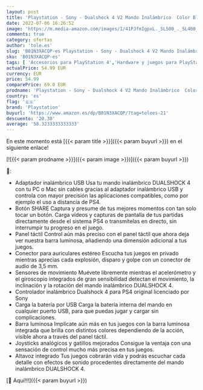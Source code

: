 ```yaml
---
layout: post
title: 'Playstation - Sony - Dualshock 4 V2 Mando Inalámbrico  Color Blanco  Glacier White  PS4 - Edición Exclusiva Amazon'
date: 2022-07-06 16:26:52
image: 'https://m.media-amazon.com/images/I/41PJfmIgpxL._SL500_._SL400_.jpg'
comments: true
category: ofertas
author: 'tole.es'
slug: 'B01N3XACQP-es Playstation - Sony - Dualshock 4 V2 Mando Inalámbrico...'
sku: 'B01N3XACQP-es'
tags: [ 'Accesorios para PlayStation 4','Hardware y juegos para PlayStation 4','Mandos para PlayStation 4','Mandos y controles para PlayStation 4','Videojuegos','playstation','ps4','🇪🇸', ]
actualPrice: 54.99 EUR
currency: EUR
price: 54.99
comparePrice: 69.0 EUR
prodname: 'Playstation - Sony - Dualshock 4 V2 Mando Inalámbrico  Color Blanco  Glacier White  PS4 - Edición Exclusiva Amazon'
country: 'es'
flag: '🇪🇸'
brand: 'Playstation'
buyurl: 'https://www.amazon.es/dp/B01N3XACQP/?tag=tolees-21'
descuento: '20.30'
average: '58.3233333333333'
---
```


En este momento está [{{< param title >}}]({{< param buyurl >}}) en el siguiente enlace!

[![{{< param prodname >}}]({{< param image >}})]({{< param buyurl >}})

🔎:

- Adaptador inalámbrico USB Usa tu mando inalámbrico DUALSHOCK 4 con tu PC o Mac sin cables gracias al adaptador inalámbrico USB y controla con mayor precisión las aplicaciones compatibles, como por ejemplo el uso a distancia de PS4.
- Botón SHARE Captura y presume de tus mejores momentos con tan solo tocar un botón. Carga vídeos y capturas de pantalla de tus partidas directamente desde el sistema PS4 o transmítelas en directo, sin interrumpir tu progreso en el juego.
- Panel táctil Control aún más preciso con el panel táctil que ahora deja ver nuestra barra luminosa, añadiendo una dimensión adicional a tus juegos.
- Conector para auriculares estéreo Escucha tus juegos en privado mientras aprecias cada explosión, disparo y golpe con un conector de audio de 3,5 mm.
- Sensores de movimiento Muévete libremente mientras el acelerómetro y el giroscopio integrados de gran sensibilidad detectan el movimiento, la inclinación y la rotación del mando inalámbrico DUALSHOCK 4.
- Controlador inalámbrico Dualshock 4 para PS4 original licenciado por Sony
- Carga la batería por USB Carga la batería interna del mando en cualquier puerto USB, para que puedas jugar y cargar sin complicaciones.
- Barra luminosa Implícate aún más en tus juegos con la barra luminosa integrada que brilla con distintos colores dependiendo de la acción, visible ahora a través del panel táctil.
- Joysticks analógicos y gatillos mejorados Consigue la ventaja con una sensación de control mucho más precisa en tus juegos.
- Altavoz integrado Tus juegos cobrarán vida y podrás escuchar cada detalle con efectos de sonido procedentes directamente del mando inalámbrico DUALSHOCK 4.

[🛒 Aquí!!!]({{< param buyurl >}})

